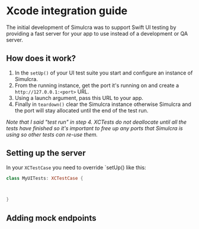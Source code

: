 
# Xcode integration guide

The initial development of Simulcra was to support Swift UI testing by providing a fast server for your app to use instead of a development or QA server.

## How does it work?

1. In the `setUp()` of your UI test suite you start and configure an instance of Simulcra.
2. From the running instance, get the port it's running on and create a `http://127.0.0.1:<port>` URL.
3. Using a launch argument, pass this URL to your app. 
4. Finally in `teardown()` clear the Simulcra instance otherwise Simulcra and the port will stay allocated until the end of the test run. 

*Note that I said "test run" in step 4. XCTests do not deallocate until all the tests have finished so it's important to free up any ports that Simulcra is using so other tests can re-use them.*

## Setting up the server

In your `XCTestCase` you need to override `setUp() like this:

```swift
class MyUITests: XCTestCase {

    

}
```

## Adding mock endpoints




